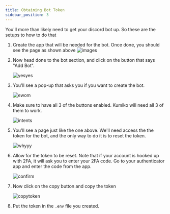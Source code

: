```yaml
---
title: Obtaining Bot Token
sidebar_position: 3
---
```


You'll more than likely need to get your discord bot up. So these are the setups to how to do that



1. Create the app that will be needed for the bot. Once done, you should see the page as shown above
    ![images](/img/obtaining-bot-token-assets/create-app.png)


2. Now head done to the bot section, and click on the button that says "Add Bot". 

    ![yesyes](/img/obtaining-bot-token-assets/create-bot.png)


3. You'll see a pop-up that asks you if you want to create the bot. 

    ![ewom](/img/obtaining-bot-token-assets/allow-bot.png)
4. Make sure to have all 3 of the buttons enabled. Kumiko will need all 3 of them to work.

    ![intents](/img/obtaining-bot-token-assets/allow-intents.png)


5. You'll see a page just like the one above. We'll need access the the token for the bot, and the only way to do it is to reset the token.

    ![whyyy](/img/obtaining-bot-token-assets/reset-token.png)

6. Allow for the token to be reset. Note that if your account is hooked up with 2FA, it will ask you to enter your 2FA code. Go to your authenticator app and enter the code from the app.

    ![confirm](/img/obtaining-bot-token-assets/allow-reset-token.png)

7. Now click on the copy button and copy the token

    ![copytoken](/img/obtaining-bot-token-assets/copy-token.png)
8. Put the token in the `.env` file you created.